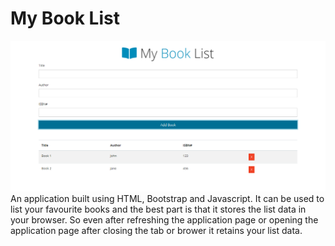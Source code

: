 # My Book List
![application-image](images/application-img.png)
An application built using HTML, Bootstrap and Javascript. It can be used to list your favourite books and the best part is that it stores the list data in your browser. So even after refreshing the application page or opening the application page after closing the tab or brower it retains your list data. 